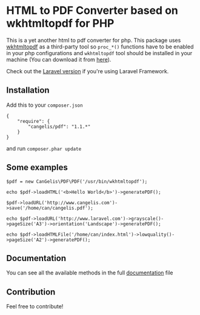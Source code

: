 # HTML to PDF Converter based on wkhtmltopdf for PHP

This is a yet another html to pdf converter for php. This package uses [wkhtmltopdf](https://github.com/antialize/wkhtmltopdf) as a third-party tool so `proc_*()` functions have to be enabled in your php configurations and `wkhtmltopdf` tool should be installed in your machine (You can download it from [here](http://wkhtmltopdf.org/)).

Check out the [Laravel version](https://github.com/cangelis/l4pdf) if you're using Laravel Framework.

## Installation

Add this to your `composer.json`

    {
        "require": {
            "cangelis/pdf": "1.1.*"
        }
    }

and run `composer.phar update`

## Some examples

    $pdf = new CanGelis\PDF\PDF('/usr/bin/wkhtmltopdf');

    echo $pdf->loadHTML('<b>Hello World</b>')->generatePDF();

    $pdf->loadURL('http://www.cangelis.com')->save('/home/can/cangelis.pdf');

    echo $pdf->loadURL('http://www.laravel.com')->grayscale()->pageSize('A3')->orientation('Landscape')->generatePDF();

    echo $pdf->loadHTMLFile('/home/can/index.html')->lowquality()->pageSize('A2')->generatePDF();

## Documentation

You can see all the available methods in the full [documentation](https://github.com/cangelis/php-pdf/blob/master/DOCUMENTATION.md) file

## Contribution

Feel free to contribute!

